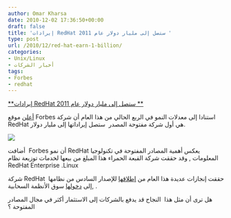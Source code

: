 ```yaml
---
author: Omar Kharsa
date: 2010-12-02 17:36:50+00:00
draft: false
title: 'إيرادات RedHat ستصل إلى مليار دولار عام 2011 '
type: post
url: /2010/12/red-hat-earn-1-billion/
categories:
- Unix/Linux
- أخبار الشركات
tags:
- Forbes
- redhat
---
```


[**إيرادات RedHat ستصل إلى مليار دولار عام 2011 **](https://www.it-scoop.com/2010/12/red-hat-earn-1-billion/)


[أعلن](http://blogs.forbes.com/ciocentral/2010/11/30/red-hat-at-1-billion/) موقع Forbes استنادا إلى معدلات النمو في الربع الحالي من هذا العام أن شركة  RedHat هي أول شركة مفتوحة المصدر  ستصل إيراداتها إلى مليار دولار.

[![](https://www.it-scoop.com/wp-content/uploads/2010/12/images.jpg)
](https://www.it-scoop.com/2010/12/red-hat-earn-1-billion/)

أضافت  Forbes أن نمو RedHat يعكس أهمية المصادر المفتوحة في تكنولوجيا المعلومات , وقد حققت شركة القبعة الحمراء هذا المبلغ من بيعها لخدمات توزيعة نظام  RedHat Enterprise .Linux


[
](https://www.it-scoop.com/wp-content/uploads/2010/12/a.jpg)


شركة RedHat  حققت إنجازات عديدة هذا العام من [إطلاقها](www.it-scoop.com/2010/11/red-hat-enterprise-linux-6) للإصدار السادس من نظامها ,إلى [دخولها](www.it-scoop.com/2010/12/redhat-makara-paas) سوق الأنظمة السحابية .

هل ترى أن مثل هذا  النجاح قد يدفع بالشركات إلى الاستثمار أكثر في مجال المصادر المفتوحة ؟
